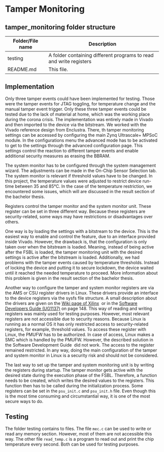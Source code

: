 # Tamper Monitoring

## tamper_monitoring folder structure

| Folder/File name | Description |
|------------------|-------------|
| testing | A folder containing different programs to read and write registers |
| README.md | This file. |

## Implementation

Only three tamper events could have been implemented for testing. Those were the
tamper events for JTAG toggling, for temperature change and the manual tamper
event trigger. Only these three tamper events could be tested due to the lack of
material at home, which was the working place during the corona crisis. The
implementation was entirely made in Vivado and then imported to the device via
the bitstream. We worked with the Vivado reference design from Enclustra. There,
th tamper monitoring settings can be accessed by configuring the main Zynq
Ultrascale+ MPSoC module. In the configurations menu the advanced mode has to be
activated to get to the settings through the advanced configuration page. This
settings control the reaction to different tamper events and enable additional
security measures as erasing the BBRAM.

The system monitor has to be configured through the system management wizard.
The adjustments can be made in the On-Chip Sensor Selection tab. The system
monitor is relevant if threshold values have to be changed. In this project, the
temperature values were adjusted to restrict device run-time between 35 and
85°C. In the case of the temperature restriction, we encountered some issues,
which will are discussed in the result section of the bachelor thesis.

Registers control the tamper monitor and the system monitor unit. These register
can be set in three different way. Because these registers are security-related,
some ways may have restrictions or disadvantages over others.

One way is by loading the settings with a bitstream to the device. This is the
easiest way to enable and control the feature, due to an interface provided
inside Vivado. However, the drawback is, that the configuration is only taken
over when the bitstream is loaded. Meaning, instead of being active after the
FSBL is loaded, the tamper monitoring unit with the desired settings is active
after the bitstream is loaded. Additionally, we had problems with the tamper
events caused by temperature thresholds. Instead of locking the device and
putting it to secure lockdown, the device waited until it reached the needed
temperature to proceed. More information about this problem is given in the result
section of the bachelor thesis.

Another way to configure the tamper and system monitor registers are via the AMS
or CSU register drivers in Linux. These drivers provide an interface to the
device registers via the sysfs file structure. A small description about the
drivers are given on the [Wiki page of
Xilinx](https://xilinx-wiki.atlassian.net/wiki/spaces/A/pages/18842163/Zynq+UltraScale+MPSoC+AMS) 
or in the [Software Developers Guide
(UG1137)](https://www.xilinx.com/support/documentation/user_guides/ug1137-zynq-ultrascale-mpsoc-swdev.pdf) on
page 148. This way of reading and writing registers was mainly used for testing
purposes. However, most relevant registers are not accessible due to security
reasons. Because Linux is running as a normal OS it has only restricted access
to security-related registers, for example, threshold values. To access these
register with Linux, the PMUFW has to be authorized. In case of access, Linux
makes a SMC which is handled by the PMUFW. However, the described solution in
the Software Development Guide  did not work. The access to the register
remained restricted. In any way, doing the main configuration of the tamper and
system monitor in Linux is a security risk and should not be considered.

The last way to set up the tamper and system monitoring unit is by writing the
registers during startup. The tamper monitor gets active with the desired state
during the execution phase of the FSBL. Therefore, a function needs to be
created, which writes the desired values to the registers. This function then
has to be called during the initialization process. Some registers can be set in
the `psu_init.c` and `psu_init.h` file. Even though this is the most time
consuming and circumstantial way, it is one of the most secure ways to do.

## Testing

The folder testing contains to files. The file `mec.c` can be used to write or read any
memory section. However, most of them are not accessible this way. The other
file `read_temp.c` is a program to read out and print the chip temperature every
second. Both can be used for testing purposes.
